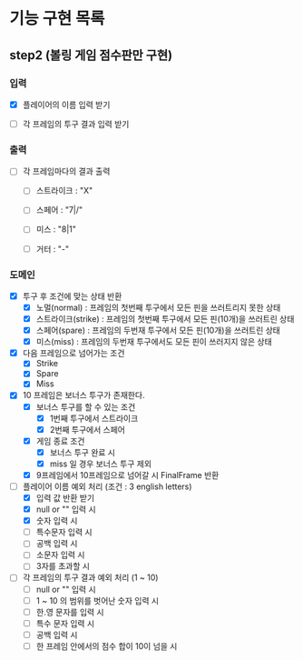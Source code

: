 # 기능 구현 목록

## step2 (볼링 게임 점수판만 구현)
### 입력
- [x] 플레이어의 이름 입력 받기
- [ ] 각 프레임의 투구 결과 입력 받기


### 출력
- [ ] 각 프레임마다의 결과 출력
  - [ ] 스트라이크 : "X"
  - [ ] 스페어 : "7|/"
  - [ ] 미스 : "8|1"
  - [ ] 거터 : "-"


### 도메인
- [x] 투구 후 조건에 맞는 상태 반환
  - [x] 노멀(normal) : 프레임의 첫번째 투구에서 모든 핀을 쓰러트리지 못한 상태
  - [x] 스트라이크(strike) : 프레임의 첫번째 투구에서 모든 핀(10개)을 쓰러트린 상태
  - [x] 스페어(spare) : 프레임의 두번재 투구에서 모든 핀(10개)을 쓰러트린 상태
  - [x] 미스(miss) : 프레임의 두번재 투구에서도 모든 핀이 쓰러지지 않은 상태
- [x] 다음 프레임으로 넘어가는 조건
  - [x] Strike
  - [x] Spare
  - [x] Miss
- [x] 10 프레임은 보너스 투구가 존재한다.
  - [x] 보너스 투구를 할 수 있는 조건
    - [x] 1번째 투구에서 스트라이크
    - [x] 2번째 투구에서 스페어
  - [x] 게임 종료 조건
    - [x] 보너스 투구 완료 시
    - [x] miss 일 경우 보너스 투구 제외
  - [x] 9프레임에서 10프레임으로 넘어갈 시 FinalFrame 반환
- [ ] 플레이어 이름 예외 처리 (조건 : 3 english letters)
  - [x] 입력 값 반환 받기
  - [x] null or "" 입력 시
  - [x] 숫자 입력 시
  - [ ] 특수문자 입력 시
  - [ ] 공백 입력 시
  - [ ] 소문자 입력 시
  - [ ] 3자를 초과할 시
- [ ] 각 프레임의 투구 결과 예외 처리 (1 ~ 10)
  - [ ] null or "" 입력 시
  - [ ] 1 ~ 10 의 범위를 벗어난 숫자 입력 시
  - [ ] 한.영 문자를 입력 시
  - [ ] 특수 문자 입력 시
  - [ ] 공백 입력 시
  - [ ] 한 프레임 안에서의 점수 합이 10이 넘을 시